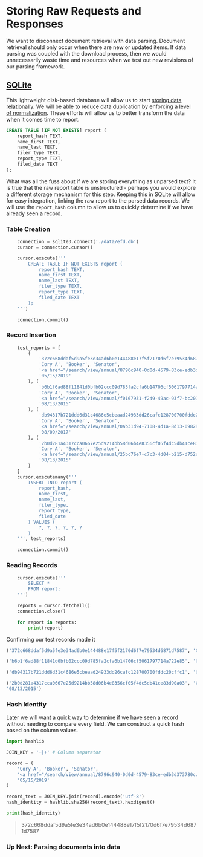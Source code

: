 # Storing Raw Requests and Responses

We want to disconnect document retrieval with data parsing. Document retrieval should only occur when there are new or updated items. If data parsing was coupled with the download process, then we would unnecessarily waste time and resources when we test out new revisions of our parsing framework.

## [SQLite](https://docs.python.org/3/library/sqlite3.html)
This lightweight disk-based database will allow us to start [storing data relationally](https://en.wikipedia.org/wiki/Relational_database). We will be able to reduce data duplication by enforcing a [level of normalization](https://en.wikipedia.org/wiki/Database_normalization). These efforts will allow us to better transform the data when it comes time to report.

```SQL
CREATE TABLE [IF NOT EXISTS] report (
    report_hash TEXT,
    name_first TEXT,
    name_last TEXT,
    filer_type TEXT,
    report_type TEXT,
    filed_date TEXT
);
```
What was all the fuss about if we are storing everything as unparsed text? It is true that the raw report table is unstructured - perhaps you would explore a different storage mechanism for this step. Keeping this in SQLite will allow for easy integration, linking the raw report to the parsed data records. We will use the `report_hash` column to allow us to quickly determine if we have already seen a record.

### Table Creation
```python
    connection = sqlite3.connect('./data/efd.db')
    cursor = connection.cursor()

    cursor.execute('''
        CREATE TABLE IF NOT EXISTS report (
            report_hash TEXT,
            name_first TEXT,
            name_last TEXT,
            filer_type TEXT,
            report_type TEXT,
            filed_date TEXT
        );
    ''')

    connection.commit()
```
### Record Insertion
```python
    test_reports = [
        (
            '372c668ddaf5d9a5fe3e34ad6b0e144488e17f5f2170d6f7e79534d6871d7587',
            'Cory A', 'Booker', 'Senator',
            '<a href="/search/view/annual/8796c940-0d0d-4579-83ce-edb3d373780c/" target="_blank">Annual Report for CY 2018</a>',
            '05/15/2019'
        ), (
            'b6b1f6ad88f11841d0bfb02ccc09d785fa2cfa6b14706cf5061797714a722e85',
            'Cory A', 'Booker', 'Senator',
            '<a href="/search/view/annual/f0167931-f249-49ac-93f7-bc2013e48a27/" target="_blank">Annual Report for CY 2014</a>',
            '08/13/2015'
        ), (
            'db94317b721ddd6d31c4686e5cbeaad24933dd26cafc128700700fddc20cffc1',
            'Cory A', 'Booker', 'Senator',
            '<a href="/search/view/annual/0ab31d94-7108-4d1a-8d13-098284271d5f/" target="_blank">Annual Report for CY 2016</a>',
            '08/09/2017'
        ), (
            '2b0d281a4317cca0667e25d9214bb58d06b4e8356cf05f4dc5db41ce83d90a03',
            'Cory A', 'Booker', 'Senator',
            '<a href="/search/view/annual/25bc76e7-c7c3-4d04-b215-d752c94dd47a/" target="_blank">Annual Report for CY 2013 (Amendment 1)</a>',
            '08/13/2015'
        )
    ]
    cursor.executemany('''
        INSERT INTO report (
            report_hash,
            name_first,
            name_last,
            filer_type,
            report_type,
            filed_date
        ) VALUES (
            ?, ?, ?, ?, ?, ?
        )
    ''', test_reports)

    connection.commit()
```
### Reading Records
```python
    cursor.execute('''
        SELECT *
        FROM report;
    ''')

    reports = cursor.fetchall()
    connection.close()

    for report in reports:
        print(report)
```
Confirming our test records made it 
```python
('372c668ddaf5d9a5fe3e34ad6b0e144488e17f5f2170d6f7e79534d6871d7587', 'Cory A', 'Booker', 'Senator', '<a href="/search/view/annual/8796c940-0d0d-4579-83ce-edb3d373780c/" target="_blank">Annual Report for CY 2018</a>', '05/15/2019')

('b6b1f6ad88f11841d0bfb02ccc09d785fa2cfa6b14706cf5061797714a722e85', 'Cory A', 'Booker', 'Senator', '<a href="/search/view/annual/f0167931-f249-49ac-93f7-bc2013e48a27/" target="_blank">Annual Report for CY 2014</a>', '08/13/2015')

('db94317b721ddd6d31c4686e5cbeaad24933dd26cafc128700700fddc20cffc1', 'Cory A', 'Booker', 'Senator', '<a href="/search/view/annual/0ab31d94-7108-4d1a-8d13-098284271d5f/" target="_blank">Annual Report for CY 2016</a>', '08/09/2017')

('2b0d281a4317cca0667e25d9214bb58d06b4e8356cf05f4dc5db41ce83d90a03', 'Cory A', 'Booker', 'Senator', '<a href="/search/view/annual/25bc76e7-c7c3-4d04-b215-d752c94dd47a/" target="_blank">Annual Report for CY 2013 (Amendment 1)</a>',
'08/13/2015')
```

### Hash Identity
Later we will want a quick way to determine if we have seen a record without needing to compare every field. We can construct a quick hash based on the column values.
```python
import hashlib

JOIN_KEY = '+|+' # Column separator

record = (
    'Cory A', 'Booker', 'Senator',
    '<a href="/search/view/annual/8796c940-0d0d-4579-83ce-edb3d373780c/" target="_blank">Annual Report for CY 2018</a>',
    '05/15/2019'
)

record_text = JOIN_KEY.join(record).encode('utf-8')
hash_identity = hashlib.sha256(record_text).hexdigest()

print(hash_identity)
```
>372c668ddaf5d9a5fe3e34ad6b0e144488e17f5f2170d6f7e79534d6871d7587

### Up Next: Parsing documents into data




